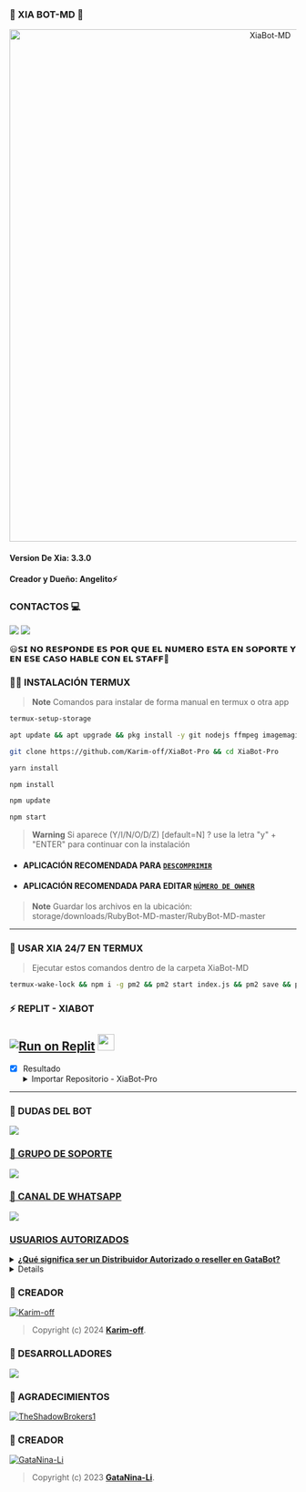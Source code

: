 ### 🔮 XIA BOT-MD 🔮
<p align="center">
<img src="https://telegra.ph/file/39b0aa3fe324550a3000a.jpg" alt="XiaBot-MD" width="900"/>
</p>

#### Version De Xia: 3.3.0 

#### Creador y Dueño: Angelito⚡


### CONTACTOS 💻
<p>


 <a href="http://www.instagram.com/usxr_angelito" target="blank"><img src="https://img.shields.io/badge/Instagram-30302f?style=flat&logo=instagram" /></a>
<a href="https://api.whatsapp.com/send/?phone=59897246324&text=Hola 👋 soporte de Xia Bot &type=phone_number&app_absent=0" target="blank"><img src="https://img.shields.io/badge/Whatsapp-30302f?style=flat&logo=whatsapp" /></a>

</p> 



😃𝗦𝗜 𝗡𝗢 𝗥𝗘𝗦𝗣𝗢𝗡𝗗𝗘 𝗘𝗦 𝗣𝗢𝗥 𝗤𝗨𝗘 𝗘𝗟 𝗡𝗨𝗠𝗘𝗥𝗢 𝗘𝗦𝗧𝗔 𝗘𝗡 𝗦𝗢𝗣𝗢𝗥𝗧𝗘 𝗬 𝗘𝗡 𝗘𝗦𝗘 𝗖𝗔𝗦𝗢 𝗛𝗔𝗕𝗟𝗘 𝗖𝗢𝗡 𝗘𝗟 𝗦𝗧𝗔𝗙𝗙💖




### 👨‍💻 INSTALACIÓN TERMUX
> **Note** Comandos para instalar de forma manual en termux o otra app
```bash
termux-setup-storage
```
```bash
apt update && apt upgrade && pkg install -y git nodejs ffmpeg imagemagick yarn
```
```bash
git clone https://github.com/Karim-off/XiaBot-Pro && cd XiaBot-Pro
```
```bash
yarn install
```
```bash
npm install
```
```bash
npm update
```
```bash
npm start
```
> **Warning** Si aparece (Y/I/N/O/D/Z) [default=N] ? use la letra "y" + "ENTER" para continuar con la instalación 

* #### APLICACIÓN RECOMENDADA PARA [`DESCOMPRIMIR`](https://play.google.com/store/apps/details?id=com.rarlab.rar)
* #### APLICACIÓN RECOMENDADA PARA EDITAR [`NÚMERO DE OWNER`](https://play.google.com/store/apps/details?id=com.rhmsoft.code)
> **Note** Guardar los archivos en la ubicación: storage/downloads/RubyBot-MD-master/RubyBot-MD-master   
----
### 💟 USAR XIA 24/7 EN TERMUX 
> Ejecutar estos comandos dentro de la carpeta XiaBot-MD
```bash
termux-wake-lock && npm i -g pm2 && pm2 start index.js && pm2 save && pm2 logs
```
### ⚡ REPLIT - XIABOT
<a target="_blank" href="https://replit.com/github/karim-off/XiaBot-Pro"><img alt="Run on Replit" src="https://binbashbanana.github.io/deploy-buttons/buttons/remade/replit.svg"></a>
<a href="https://replit.com/github/GataNina-Li/GataBot-MD"> <img src="https://media0.giphy.com/media/lMwu8EJAnv9kmn51KQ/giphy.gif" height="29px"></a>
------------------
- [x] Resultado <details><summary>Importar Repositorio - XiaBot-Pro</summary><img src="https://i.imgur.com/GQyRnMf.jpg"></details>
------------------

### 💬 DUDAS DEL BOT 
<a href="http://wa.me/59897246324" target="blank"><img src="https://img.shields.io/badge/KARIM_CREADOR-25D366?style=for-the-badge&logo=whatsapp&logoColor=white" />

### 🤖 GRUPO DE SOPORTE
<a href="https://chat.whatsapp.com/LcFTUnvu0Tw1tCnA2ybdR6" target="blank"><img src="https://img.shields.io/badge/GRUPO_DE_SOPORTE-25D366?style=for-the-badge&logo=whatsapp&logoColor=white" />

### 📄 CANAL DE WHATSAPP
<a href="https://whatsapp.com/channel/0029VaJxgcB0bIdvuOwKTM2Y" target="blank"><img src="https://img.shields.io/badge/CANAL_DE_BOT-25D366?style=for-the-badge&logo=whatsapp&logoColor=white" />

### USUARIOS AUTORIZADOS

<details>
<summary><b>¿Qué significa ser un Distribuidor Autorizado o reseller en GataBot?</b></summary>

- Aquellos usuarios que adquieran la licencia de Distribuidores Autorizados o resellers obtienen el derecho legal de utilizar este repositorio para fines educativos, políticos o comerciales, sin poner en riesgo su reputación personal u organizacional.
</details>

<details>
<summary><b>¿Dónde puedes solicitar la licencia para ser Distribuidor Autorizado o reseller de GataBot?</b></summary>

  - Te ofrecemos opciones exclusivas: **[Instagram](https://www.instagram.com/gata_dios/)**, **[Telegram](https://t.me/SoporteGataBot)**, y **[correo electrónico](centergatabot@gmail.com)**.
</details>


### 🔮 CREADOR 
[![Karim-off](https://github.com/Karim-off.png?size=100)](https://github.com/Karim-off) 
> Copyright (c) 2024 **[Karim-off](https://github.com/Karim-off/LuckyBot-MD/blob/master/LICENSE)**.

### 🔮 DESARROLLADORES
<a href="https://github.com/GataNina-Li/GataBot-MD/graphs/contributors">
<img src="https://contrib.rocks/image?repo=GataNina-Li/GataBot-MD" /> 
</a>

### 🔮 AGRADECIMIENTOS
[![TheShadowBrokers1](https://github.com/BrunoSobrino.png?size=60)](https://github.com/BrunoSobrino) 

### 🔮 CREADOR 
[![GataNina-Li](https://github.com/karim-off.png?size=100)](https://github.com/Karim-off) 
> Copyright (c) 2023 **[GataNina-Li](https://github.com/GataNina-Li/GataBot-MD/blob/master/LICENSE)**.